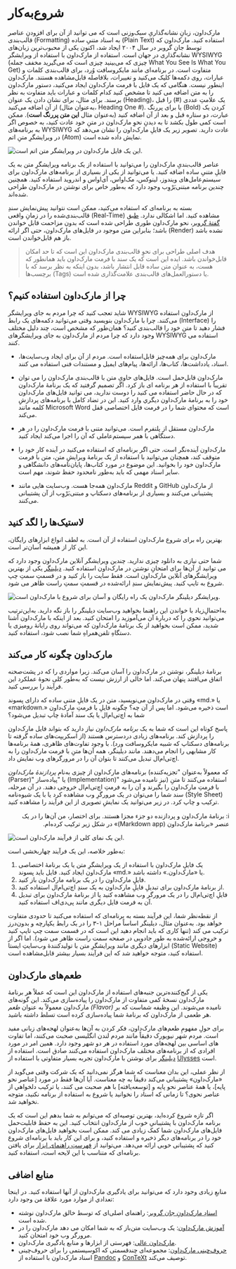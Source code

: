 # شروع‌به‌کار

مارک‌داون، زبانِ نشانه‌گذاریِ سبک‌وزنی است که می توانید از آن برای افزودنِ عناصر قالب‌بندی (Formatting) به اسناد متنیِ ساده (Plain Text) استفاده کنید. مارک‌داون که توسط جان گروبر در سال ۲۰۰۴ ایجاد شد، اکنون یکی از محبوب‌ترین زبان‌های نشانه‌گذاری در جهان است.
استفاده از مارک‌داون با استفاده از ویرایشگر WYSIWYG (چیزی که می‌بینید چیزی است که می‌گیرید مخفف جمله What You See Is What You Get) متفاوت است. در برنامه‌ای مانند مایکروسافت وُرد، برای قالب‌بندی کلمات و عبارات، روی دکمه‌ها کلیک می‌کنید و تغییرات، بلافاصله قابل‌مشاهده هستند. مارک‌داون اینطور نیست. هنگامی که یک فایل با فرمت مارک‌داون ایجاد می‌کنید، دستور مارک‌داون را به متن اضافه می کنید تا مشخص کنید کدام کلمات و عبارات باید متفاوت به نظر برسند. برای مثال، برای نشان دادن یک عنوان (Heading)، یک علامتِ عددی (#) را قبل از آن اضافه می‌کنید (به‌عنوان مثال، Heading One #). یا برای پررنگ (Bold) کردن یک عبارت، دو ستاره قبل و بعد از آن اضافه کنید (به‌عنوان مثال **این متن پررنگ است**). ممکن است کمی طول بکشد تا به دیدنِ نحوِ مارک‌داون در متنِ خود عادت کنید، به خصوص اگر به برنامه‌های WYSIWYG عادت دارید. تصویر زیر یک فایلِ مارک‌داون را نشان می‌دهد که در ویرایشگرِ متنِ اتم (Atom) نمایش داده شده است.

![این یک فایل مارک‌داون در ویرایشگر متن اتم است.](https://raw.githubusercontent.com/mattcone/markdown-guide-book/master/manuscript/images/atom.png)

عناصر قالب‌بندیِ مارک‌داون را می‌توانید با استفاده از یک برنامه ویرایشگرِ متن به یک فایلِ متنیِ ساده اضافه کنید. یا می‌توانید از یکی از بسیاری از برنامه‌های مارک‌داون برای سیستم‌عامل‌های ویندوز، لینوکس، مک‌او‌اس، آی‌او‌اس و اندروید استفاده کنید. همچنین چندین برنامه مبتنی‌بَر‌ْوِب وجود دارد که به‌طور خاص برای نوشتن در مارک‌داون طراحی شده‌اند.

بسته به برنامه‌ای که استفاده می‌کنید، ممکن است نتوانید پیش‌نمایش سندِ قالب‌بندی‌شده را در زمانِ واقعی (Real-Time) مشاهده کنید. اما اشکالی ندارد. [طبق گفتهٔ گروبر](http://daringfireball.net/projects/markdown/)، نحو مارک‌داون طوری طراحی شده است که بدون مزاحمت قابل خواندن باشد؛ بنابراین متن موجود در فایل‌های مارک‌داون، حتی اگر ارائه (Render) نشده باشد باز هم قابل‌خواندن است.

> هدف اصلی طراحی برای نحوِ قالب‌بندی مارک‌داون این است که تا حد امکان قابل‌خواندن باشد. ایده این است که یک سند با فرمت مارک‌داون باید همانطور که هست، به عنوان متن ساده قابل انتشار باشد، بدون اینکه به نظر برسد که با برچسب‌ها (Tags) یا دستورالعمل‌های قالب‌بندی علامت‌گذاری شده است.

## چرا از مارک‌داون استفاده کنیم؟

شاید تعجب کنید که چرا مردم به جای ویرایشگر WYSIWYG از مارک‌داون استفاده می‌کنند. چرا با مارک‌داون بنویسید وقتی می‌توانید دکمه‌های یک رابط (Interface) را فشار دهید تا متن خود را قالب‌بندی کنید؟ همان‌طور که مشخص است، چند دلیل مختلف وجود دارد که چرا مردم از مارک‌داون به جای ویرایشگرهای WYSIWYG استفاده می کنند.

- مارک‌داون برای همه‌چیز قابل‌استفاده است. مردم از آن برای ایجاد وب‌سایت‌ها، اسناد، یادداشت‌ها، کتاب‌ها، ارائه‌ها، پیام‌های ایمیل و مستندات فنی استفاده می کنند.

-  مارک‌داون قابل‌حمل است. فایل‌های حاویِ متن با قالب‌بندی مارک‌داون را می توان تقریباً با استفاده از هر برنامه ای باز کرد. اگر تصمیم گرفتید که یک برنامهٔ مارک‌داون که در حال حاضر استفاده می کنید را دوست ندارید، می توانید فایل‌های مارک‌داون خود را به برنامهٔ مارک‌داون دیگري وارد کنید. این در تضاد کامل با برنامه‌های پردازشِ کلمه مانند Microsoft Word است که محتوای شما را در فرمت فایل اختصاصی قفل می‌کند.

- مارک‌داون مستقل از پلتفرم است. می‌توانید متنی با فرمت مارک‌داون را در هر دستگاهی با همر سیستم‌عاملی که آن را اجرا می‌کند ایجاد کنید.

- مارک‌داون آینده‌نگر است. حتی اگر برنامه‌ای که استفاده می‌کنید در آینده کار خود را متوقف کند، همچنان می‌توانید با استفاده از یک برنامهٔ ویرایشِ متن، متن با فرمت مارک‌داون خود را بخوانید. این موضوع در مورد کتاب‌ها، پایان‌نامه‌های دانشگاهی و سایر اسناد مهمی که باید به‌طور نامحدود حفظ شوند، مهم است.

- مارک‌داون همه‌جا هست. وب‌سایت هایی مانند Reddit و GitHub از مارک‌داون پشتیبانی می‌کنند و بسیاری از برنامه‌های دسکتاپ و مبتنی‌بَر‌ْوِب از آن پشتیبانی می‌کنند.

## لاستیک‌ها را لگد کنید

بهترین راه برای شروع مارک‌داون استفاده از آن است. به لطف انواع ابزارهای رایگان، این کار از همیشه آسان‌تر است.

شما حتی نیازی به دانلود چیزی ندارید. چندین ویرایشگر آنلاین مارک‌داون وجود دارد که می توانید از آن‌ها برای امتحانِ نوشتن در مارک‌داون استفاده کنید. [دیلینگر](https://dillinger.io/) یکی از بهترین ویرایشگرهای آنلاین مارک‌داون است. فقط سایت را باز کنید و در قسمتِ سمتِ چپ شروع به تایپ کنید. پیش‌نمایش سندِ ارائه‌شده در قسمتِ سمتِ راست ظاهر می شود.

![ویرایشگر دیلینگر مارک‌داون یک راه رایگان و آسان برای شروع با مارک‌داون است.](https://raw.githubusercontent.com/mattcone/markdown-guide-book/master/manuscript/images/dillinger.png)

به‌احتمالِ‌زیاد با خواندن این راهنما بخواهید وب‌سایت دیلینگر را باز نگه دارید. به‌این‌ترتیب می‌توانید نحوي را که دربارهٔ آن می‌آموزید را امتحان کنید. بعد از اینکه با مارک‌داون آشنا شدید، ممکن است بخواهید از یک برنامهٔ مارک‌داون که می‌تواند روی رایانهٔ‌ رومیزی یا دستگاهِ تلفن‌همراهِ شما نصب شود، استفاده کنید.

## مارک‌داون چگونه کار می‌کند 

برنامهٔ دیلینگر، نوشتن در مارک‌داون را آسان می‌کند. زیرا مواردی را که در پشت‌صحنه اتفاق می‌افتند پنهان می‌کند. اما خالی از ارزش نیست که به‌طور کلی نحوهٔ عملکرد این فرآیند را بررسی کنید.

وقتی در مارک‌داون می‌نویسید، متن در یک فایلِ متنی ساده که دارای پسوند «md.» یا «markdown.» است ذخیره می‌شود. اما پس از آن چه؟ چگونه فایلِ با فرمتِ مارک‌داون شما به اچ‌تی‌ام‌ال یا یک سند آمادهٔ چاپ تبدیل می‌شود؟

پاسخ کوتاه این است که شما به یک *برنامه مارک‌داون* نیاز دارید که بتواند فایل مارک‌داون را پردازش کند. برنامه‌های زیادی در‌دسترس هستند (از اسکریپت‌های ساده گرفته تا برنامه‌های دسکتاپ که شبیه مایکروسافت ورد). با وجود تفاوت‌های ظاهری، همهٔ برنامه‌ها کار مشابهی را انجام می‌دهند. مانند دیلینگر، همه آن‌ها متنِ با فرمت مارک‌داون را به اچ‌تی‌ام‌ال تبدیل می‌کنند تا بتوان آن را در مرورگرهای وب نمایش داد.

برنامه‌های مارک‌داون از چیزی به‌نام *پردازندهٔ مارک‌داون* (که معمولاً به‌عنوان "تجزیه‌کننده (Parser)" یا "پیاده‌ساز (Implementation)" نیز نامیده می‌شود) استفاده می‌کنند تا متنِ با فرمتِ مارک‌داون را بگیرند و آن را به فرمتِ اچ‌تی‌ام‌ال خروجی دهند. در آن مرحله، سند شما را می‌توان در یک مرورگرِ وب مشاهده کرد یا با یک شیوه‌نامه (Style Sheet) ترکیب و چاپ کرد. در زیر می‌توانید یک نمایشِ تصویری از این فرآیند را مشاهده کنید.


<p dir="rtl">ℹ️: برنامهٔ مارک‌داون و پردازنده دو جزء مجزا هستند. برای اختصار، من آن‌ها را در یک عنصر «برنامهٔ مارک‌داون (Markdown app)» در شکل زیر ترکیب کرده‌ام.</p>


![این یک نمای کلی از فرآیند مارک‌داون است.](https://github.com/mattcone/markdown-guide-book/blob/master/manuscript/images/process.png?raw=true)

به‌طور خلاصه، این یک فرآیند چهاربخشی است:

1. یک فایلِ مارک‌داون با استفاده از یک ویرایشگرِ متن یا یک برنامهٔ اختصاصی مارک‌داون ایجاد کنید. فایل باید پسوند «md.» یا «مارک‌داون.» داشته باشد.
2. فایلِِ مارک‌داون را در یک برنامه مارک‌داون باز کنید.
3. از برنامهٔ مارک‌داون برای تبدیلِ فایلِ مارک‌داون به یک سندِ اچ‌تی‌ام‌ال استفاده کنید.
4. فایلِ اچ‌تی‌ام‌ال را در یک مرورگر وب مشاهده کنید یا از برنامهٔ مارک‌داون برای تبدیل آن به فرمت فایل دیگری مانند پی‌دی‌اف استفاده کنید.

از نقطه‌نظر شما، این فرآیند بسته به برنامه‌ای که استفاده می‌کنید تا حدودی متفاوت خواهد بود. به‌عنوان مثال، دیلینگر اساساً مراحل ۱-۳ را در یک رابط یکپارچه و بدون‌درز ترکیب می کند (تنها کاری که باید انجام دهید این است که در قسمت سمت چپ تایپ کنید و خروجی ارائه‌شده به طور جادویی در صفحه سمت راست ظاهر می شود). اما اگر از ابزارهای دیگری مانند ویرایشگرِ متن با تولیدکنندهٔ وب‌سایتِ ایستا (Static Website) استفاده کنید، متوجه خواهید شد که این فرآیند بسیار بیشتر قابل‌مشاهده است.

## طعم‌های مارک‌داون

یکی از گیج‌کننده‌ترین جنبه‌های استفاده از مارک‌داون این است که عملاً هر برنامهٔ مارک‌داون نسخهٔ کمی متفاوت از مارک‌داون را پیاده‌سازی می‌کند. این گونه‌های مارک‌داون معمولاً به عنوان *طعم (Flavor)* نامیده می‌شوند. این وظیفه شماست که بر هر طعمی از مارک‌داون که برنامهٔ شما پیاده‌سازی کرده است تسلط داشته باشید.

برای حولِ مفهومِ طعم‌های مارک‌داون، فکر کردن به آن‌ها به‌عنوان لهجه‌های زبانی مفید است. مردم شهر نیویورک دقیقاً مانند مردم لندن انگلیسی صحبت می‌کنند، اما تفاوت های اساسی بین لهجه‌های مورد‌ استفاده در هر دو شهر وجود دارد. همین امر در مورد افرادی که از برنامه‌های مختلف مارک‌داون استفاده می‌کنند صادق است. استفاده از [دیلینگر](https://www.markdownguide.org/tools/dillinger/) برای نوشتن با مارک‌داون تجربه بسیار متفاوتی با استفاده از [Ulysses](https://www.markdownguide.org/tools/ulysses/) است.

از نظر عملی، این بدان معناست که شما هرگز نمی‌دانید که یک شرکت وقتی می‌گوید از «مارک‌داون» پشتیبانی می‌کند دقیقاً به چه معناست. آیا آن‌ها فقط در مورد [عناصر نحو پایه]، یا همهٔ عناصر نحو پایه و [توسعه‌یافته] با هم صحبت می کنند، یا ترکیب دلخواهي از عناصر نحوی؟ تا زمانی که اسناد را نخوانید یا شروع به استفاده از برنامه نکنید، متوجه نخواهید شد.

اگر تازه شروع کرده‌اید، بهترین توصیه‌ای که می‌توانم به شما بدهم این است که یک برنامه مارک‌داون با پشتیبانیِ خوب از مارک‌داون انتخاب کنید. این به حفظ قابلیت‌حمل فایل‌های مارک‌داون شما کمک زیادی می کند. ممکن است بخواهید فایل‌های مارک‌داون خود را در برنامه‌های دیگر ذخیره و استفاده کنید، و برای این کار باید با برنامه‌ای شروع کنید که پشتیبانی خوبی ارائه می‌دهد. می‌توانید از [فهرستِ راهنمای ابزار](https://www.markdownguide.org/tools/) برای یافتن برنامه‌ای که متناسب با این لایحه است، استفاده کنید.

## منابع اضافی

منابعِ زیادی وجود دارد که می‌توانید برای یادگیری مارک‌داون از آنها استفاده کنید. در اینجا تعدادي از موارد مورد‌ علاقهٔ من وجود دارد:

- [اسنادِ مارک‌داونِ جان گروبر](https://daringfireball.net/projects/markdown/): راهنمای اصلی‌ای که توسط خالق مارک‌داون نوشته شده است.
- [آموزش مارک‌داون](https://www.markdowntutorial.com/): یک وب‌سایت متن‌باز که به شما امکان می دهد مارک‌داون را در مرورگر وب خود امتحان کنید.
- [مارک‌داون عالی](https://github.com/mundimark/awesome-markdown): فهرستی از ابزارها و منابع یادگیری مارک‌داون.
- [حروف‌چینی مارک‌داون](https://dave.autonoma.ca/blog/2019/05/22/typesetting-markdown-part-1): مجموعه‌ای چند‌قسمتی که اکوسیستمی را برای حروف‌چینی اسناد مارک‌داون با استفاده از [Pandoc](https://Pandoc.org/) و [ConTeXt](https://www.contextgarden.net/) توصیف می‌کند.
